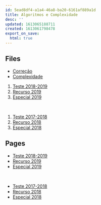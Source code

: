 ```yaml
---
id: 5ead8df4-a1a4-46a8-ba20-6161af889a1d
title: Algoritmos e Complexidade
desc: ''
updated: 1613065188711
created: 1613061798478
export_on_save:
  html: true
---
```


## Files

* [Correção](assets/pdf/1.Correccao.pdf)
* [Complexidade](assets/pdf/2.Complexidade.pdf)

1. [Teste 2018-2019](assets/pdf/6.1.1.Teste.pdf)
2. [Recurso 2019](assets/pdf/6.1.2.Recurso.pdf)
3. [Especial 2019](assets/pdf/6.1.3.Especial.pdf)

&nbsp;

1. [Teste 2017-2018](assets/pdf/6.2.1.Teste.pdf)
2. [Recurso 2018](assets/pdf/6.2.2.Exame.pdf)
3. [Especial 2018](assets/pdf/6.2.3.Especial.pdf)

## Pages

* [Teste 2018-2019](uminho.algoritmos-e-complexidade.2019-teste.html)
* [Recurso 2019](uminho.algoritmos-e-complexidade.2019-recurso.html)
* [Especial 2019](uminho.algoritmos-e-complexidade.2019-especial.html)

&nbsp;

* [Teste 2017-2018](uminho.algoritmos-e-complexidade.2018-teste.html)
* [Recurso 2018](uminho.algoritmos-e-complexidade.2018-recurso.html)
* [Especial 2018](uminho.algoritmos-e-complexidade.2018-especial.html)